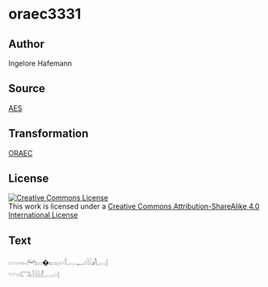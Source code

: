 # oraec3331

## Author

Ingelore Hafemann

## Source

[AES](https://github.com/simondschweitzer/aes)

## Transformation

[ORAEC](https://oraec.github.io/)

## License

<a rel="license" href="http://creativecommons.org/licenses/by-sa/4.0/"><img alt="Creative Commons License" style="border-width:0" src="https://i.creativecommons.org/l/by-sa/4.0/88x31.png" /></a><br />This work is licensed under a <a rel="license" href="http://creativecommons.org/licenses/by-sa/4.0/">Creative Commons Attribution-ShareAlike 4.0 International License</a>

## Text

𓇯𓁹𓋞𓏥�𓏤𓏥𓊪𓏏𓎛𓐛𓂝𓇋𓇋𓀻𓐙𓊤<br>
𓎟𓏏𓉐𓏤𓍘𓇋𓇋𓁐𓐙𓏏𓊤<br>
